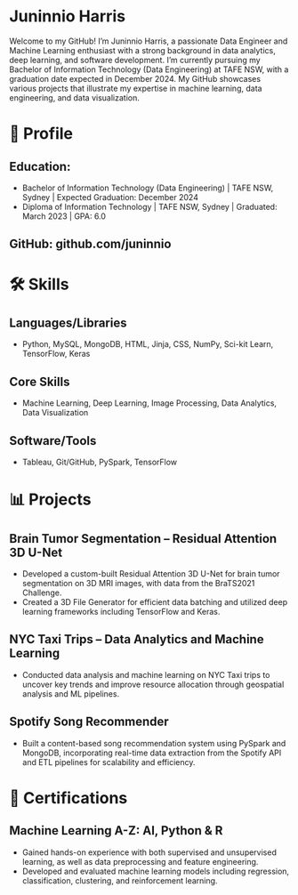 # Juninnio Harris
Welcome to my GitHub! I’m Juninnio Harris, a passionate Data Engineer and Machine Learning enthusiast with a strong background in data analytics, deep learning, and software development. I’m currently pursuing my Bachelor of Information Technology (Data Engineering) at TAFE NSW, with a graduation date expected in December 2024. My GitHub showcases various projects that illustrate my expertise in machine learning, data engineering, and data visualization.

# 📂 Profile
## Education:
- Bachelor of Information Technology (Data Engineering) | TAFE NSW, Sydney | Expected Graduation: December 2024
- Diploma of Information Technology | TAFE NSW, Sydney | Graduated: March 2023 | GPA: 6.0
  
## GitHub: github.com/juninnio

# 🛠 Skills
## Languages/Libraries
- Python, MySQL, MongoDB, HTML, Jinja, CSS, NumPy, Sci-kit Learn, TensorFlow, Keras
  
## Core Skills
- Machine Learning, Deep Learning, Image Processing, Data Analytics, Data Visualization
  
## Software/Tools
- Tableau, Git/GitHub, PySpark, TensorFlow
  
# 📊 Projects
## Brain Tumor Segmentation – Residual Attention 3D U-Net
- Developed a custom-built Residual Attention 3D U-Net for brain tumor segmentation on 3D MRI images, with data from the BraTS2021 Challenge.
- Created a 3D File Generator for efficient data batching and utilized deep learning frameworks including TensorFlow and Keras.
  
## NYC Taxi Trips – Data Analytics and Machine Learning
- Conducted data analysis and machine learning on NYC Taxi trips to uncover key trends and improve resource allocation through geospatial analysis and ML pipelines.
  
## Spotify Song Recommender
- Built a content-based song recommendation system using PySpark and MongoDB, incorporating real-time data extraction from the Spotify API and ETL pipelines for scalability and efficiency.
  
# 📜 Certifications
## Machine Learning A-Z: AI, Python & R
- Gained hands-on experience with both supervised and unsupervised learning, as well as data preprocessing and feature engineering.
- Developed and evaluated machine learning models including regression, classification, clustering, and reinforcement learning.

<!---
juninnio/juninnio is a ✨ special ✨ repository because its `README.md` (this file) appears on your GitHub profile.
You can click the Preview link to take a look at your changes.
--->
